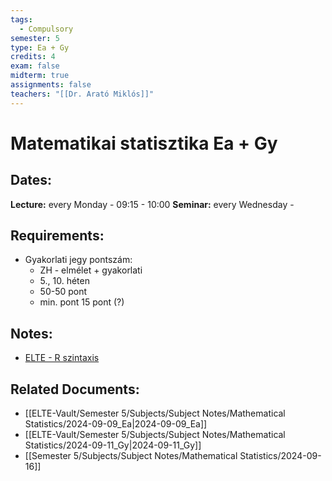 ```yaml
---
tags:
  - Compulsory
semester: 5
type: Ea + Gy
credits: 4
exam: false
midterm: true
assignments: false
teachers: "[[Dr. Arató Miklós]]"
---
```

# Matematikai statisztika Ea + Gy 
## Dates:
**Lecture:** every Monday - 09:15 - 10:00
**Seminar:** every Wednesday - 
## Requirements:
- Gyakorlati jegy pontszám:
	- ZH - elmélet + gyakorlati
	- 5., 10. héten
	- 50-50 pont
	- min. pont 15 pont (?)
## Notes:
- [ELTE - R szintaxis](http://zempleni.elte.hu/Stat_R_Prohle_Zempleni)
## Related Documents:
- [[ELTE-Vault/Semester 5/Subjects/Subject Notes/Mathematical Statistics/2024-09-09_Ea|2024-09-09_Ea]]
- [[ELTE-Vault/Semester 5/Subjects/Subject Notes/Mathematical Statistics/2024-09-11_Gy|2024-09-11_Gy]]
- [[Semester 5/Subjects/Subject Notes/Mathematical Statistics/2024-09-16]]
